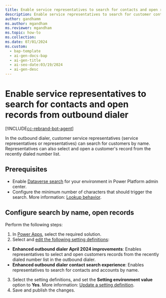 ```yaml
---
title: Enable service representatives to search for contacts and open records from outbound dialer
description: Enable service representatives to search for customer contacts or accounts by name, open records from Recents tab in the outbound dialer. 
author: gandhamm
ms.author: mgandham
ms.reviewer: mgandham
ms.topic: how-to
ms.collection: 
ms.date: 07/01/2024
ms.custom:
  - bap-template
  - ai-gen-docs-bap
  - ai-gen-title
  - ai-seo-date:03/19/2024
  - ai-gen-desc
---
```


# Enable service representatives to search for contacts and open records from outbound dialer 

[!INCLUDE[cc-rebrand-bot-agent](../../includes/cc-rebrand-bot-agent.md)]

In the outbound dialer, customer service representatives (service representatives or representatives) can search for customers by name. Representatives can also select and open a customer's record from the recently dialed number list.

## Prerequisites

-  Enable [Dataverse search](/power-platform/admin/configure-relevance-search-organization) for your environment in Power Platform admin center. 
- Configure the minimum number of characters that should trigger the search. More information: [Lookup behavior](/power-platform/admin/settings-behavior#settings).

## Configure search by name, open records

Perform the following steps:

1. In [Power Apps](https://make.powerapps.com/), select the required solution.
1.  Select and [edit the following setting definitions](/power-apps/maker/data-platform/create-edit-configure-settings#updating-a-setting-definition):
   - **Enhanced outbound dialer April 2024 improvements**: Enables representatives to select and open customers records from the recently dialed number list in the outbound dialer.
   - **Enhanced outbound dialer contact search experience**: Enables representatives to search for contacts and accounts by name.
3. Select the setting definitions, and set the **Setting environment value** option to **Yes**. More information: [Update a setting definition](/power-apps/maker/data-platform/create-edit-configure-settings#updating-a-setting-definition).
4. Save and publish the changes.


